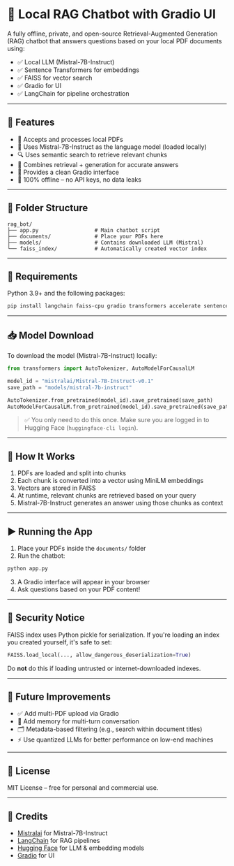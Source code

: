 
# 🧠 Local RAG Chatbot with Gradio UI

A fully offline, private, and open-source Retrieval-Augmented Generation (RAG) chatbot that answers questions based on your local PDF documents using:

- ✅ Local LLM (Mistral-7B-Instruct)
- ✅ Sentence Transformers for embeddings
- ✅ FAISS for vector search
- ✅ Gradio for UI
- ✅ LangChain for pipeline orchestration

---

## 🚀 Features

- 📄 Accepts and processes local PDFs
- 🤖 Uses Mistral-7B-Instruct as the language model (loaded locally)
- 🔍 Uses semantic search to retrieve relevant chunks
- 🧠 Combines retrieval + generation for accurate answers
- 💬 Provides a clean Gradio interface
- 📴 100% offline – no API keys, no data leaks

---

## 📁 Folder Structure

```
rag_bot/
├── app.py                  # Main chatbot script
├── documents/              # Place your PDFs here
├── models/                 # Contains downloaded LLM (Mistral)
└── faiss_index/            # Automatically created vector index
```

---

## 🧩 Requirements

Python 3.9+ and the following packages:

```bash
pip install langchain faiss-cpu gradio transformers accelerate sentence-transformers unstructured pdfminer.six
```

---

## 📥 Model Download

To download the model (Mistral-7B-Instruct) locally:

```python
from transformers import AutoTokenizer, AutoModelForCausalLM

model_id = "mistralai/Mistral-7B-Instruct-v0.1"
save_path = "models/mistral-7b-instruct"

AutoTokenizer.from_pretrained(model_id).save_pretrained(save_path)
AutoModelForCausalLM.from_pretrained(model_id).save_pretrained(save_path)
```

> ✅ You only need to do this once. Make sure you are logged in to Hugging Face (`huggingface-cli login`).

---

## 🧠 How It Works

1. PDFs are loaded and split into chunks
2. Each chunk is converted into a vector using MiniLM embeddings
3. Vectors are stored in FAISS
4. At runtime, relevant chunks are retrieved based on your query
5. Mistral-7B-Instruct generates an answer using those chunks as context

---

## ▶️ Running the App

1. Place your PDFs inside the `documents/` folder
2. Run the chatbot:

```bash
python app.py
```

3. A Gradio interface will appear in your browser
4. Ask questions based on your PDF content!

---

## 🔐 Security Notice

FAISS index uses Python pickle for serialization. If you're loading an index you created yourself, it's safe to set:

```python
FAISS.load_local(..., allow_dangerous_deserialization=True)
```

Do **not** do this if loading untrusted or internet-downloaded indexes.

---

## 🧪 Future Improvements

- ✅ Add multi-PDF upload via Gradio
- 🧠 Add memory for multi-turn conversation
- 🗂️ Metadata-based filtering (e.g., search within document titles)
- ⚡ Use quantized LLMs for better performance on low-end machines

---

## 📜 License

MIT License – free for personal and commercial use.

---

## 🤝 Credits

- [Mistralai](https://huggingface.co/mistralai) for Mistral-7B-Instruct
- [LangChain](https://github.com/langchain-ai/langchain) for RAG pipelines
- [Hugging Face](https://huggingface.co/) for LLM & embedding models
- [Gradio](https://gradio.app) for UI
